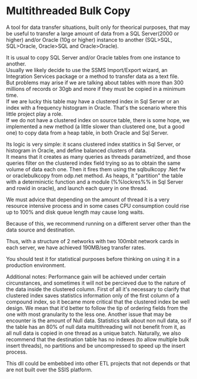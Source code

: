# Multithreaded Bulk Copy

A tool for data transfer situations, built only for theorical purposes, that may be useful to transfer a large amount of data from a SQL Server(2000 or higher) and/or Oracle (10g or higher) instance to another (SQL>SQL, SQL>Oracle, Oracle>SQL and Oracle>Oracle).

It is usual to copy SQL Server and/or Oracle tables from one instance to another.  
Usually we likely decide to use the SSMS Import/Export wizard, an Integration Services package or a method to transfer data as a text file.  
But problems may arise if we are talking about tables with more than 300 millions of records or 30gb and more if they must be copied in a minimum time.  
If we are lucky this table may have a clustered index in Sql Server or an index with a frequency histogram in Oracle. That's the scenario where this little project play a role.  
If we do not have a clustered index on source table, there is some hope, we implemented a new method (a little slower than clustered one, but a good one) to copy data from a heap table, in both Oracle and Sql Server.  

Its logic is very simple: it scans clustered index statitics in Sql Server, or histogram in Oracle, and define balanced clusters of data.  
It means that it creates as many queries as threads parametrized, and those queries filter on the clustered index field trying so as to obtain the same volume of data each one. Then it fires them using the sqlbulkcopy .Net fw or oraclebulkcopy from odp.net method.
As heaps, it "partition" the table with a determinictic function and a module (%%lockres%% in Sql Server and rowid in oracle), and launch each query in one thread.  

We must advice that depending on the amount of thread it is a very resource intensive process and in some cases CPU consumption could rise up to 100% and disk queue length may cause long waits.  

Because of this, we recommend running on a different server other than the data source and destination.  

Thus, with a structure of 2 networks with two 100mbit network cards in each server, we have achieved 190MB/seg transfer rates.


You should test it for statistical purposes before thinking on using it in a production environment.

Additional notes:
Performance gain will be achieved under certain circunstances, and sometimes it will not be percieved due to the nature of the data inside the clustered column. First of all it's necessary to clarify that clustered index saves statistics information only of the first column of a compound index, so it became more critical that the clustered index be well design. We mean that it'd better to follow the tip of ordering fields from the one with most granularity to the less one.
Another issue that may be encounter is the amount of Null data. Statistics talk about non null data, so if the table has an 80% of null data multithreading will not benefit from it, as all null data is copied in one thread as a unique batch.
Naturally, we also recommend that the destination table has no indexes (to allow multiple bulk insert threads), no partitions and be uncompressed to speed up the insert process.

This dll could be embebbed into other ETL projects that not depends or that are not built over the SSIS platform.
